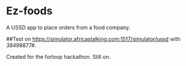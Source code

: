 # Ez-foods
A USSD app to place orders from a food company.

##Test on https://simulator.africastalking.com:1517/simulator/ussd with *384*98877#.

Created for the forloop hackathon. Still on.